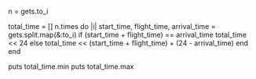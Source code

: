n = gets.to_i

total_time = []
n.times do |i|
    start_time, flight_time, arrival_time = gets.split.map(&:to_i)
    if (start_time + flight_time) == arrival_time
        total_time << 24
    else
        total_time << (start_time + flight_time) + (24 - arrival_time) 
    end
end

puts total_time.min
puts total_time.max

